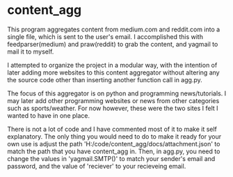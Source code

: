 # content_agg

This program aggregates content from medium.com and reddit.com into a single file, which is sent to the
user's email. I accomplished this with feedparser(medium) and praw(reddit) to grab the content, and yagmail to mail it to myself. 

I attempted to organize the project in a modular way, with the intention of later adding more websites to this content aggregator without altering any the source code other than inserting another function call in agg.py.

The focus of this aggregator is on python and programming news/tutorials. I may later add other 
programming websites or news from other categories such as sports/weather. For now however, these were the two sites I felt I wanted to have in one place.

There is not a lot of code and I have commented most of it to make it self explanatory. The only thing you would need to do to make it ready
for your own use is adjust the path 'H:/code/content_agg/docs/attachment.json' to match the path that you have content_agg in. Then, in agg.py, you need to change the values in 'yagmail.SMTP()' to match your sender's email and password, and the value of 'reciever' to your recieveing email.

